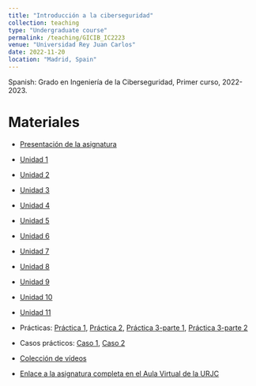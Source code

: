 ```yaml
---
title: "Introducción a la ciberseguridad"
collection: teaching
type: "Undergraduate course"
permalink: /teaching/GICIB_IC2223
venue: "Universidad Rey Juan Carlos"
date: 2022-11-20
location: "Madrid, Spain"
---
```


Spanish: Grado en Ingeniería de la Ciberseguridad, Primer curso, 2022-2023.

Materiales
======

- [Presentación de la asignatura](https://mbelpar.github.io/files/IC/presentacion.pdf)
- [Unidad 1](https://mbelpar.github.io/files/IC/unidad1.pdf)
- [Unidad 2](https://mbelpar.github.io/files/IC/unidad2.pdf)
- [Unidad 3](https://mbelpar.github.io/files/IC/unidad3.pdf)
- [Unidad 4](https://mbelpar.github.io/files/IC/unidad4.pdf)
- [Unidad 5](https://mbelpar.github.io/files/IC/unidad5.pdf)
- [Unidad 6](https://mbelpar.github.io/files/IC/unidad6.pdf)
- [Unidad 7](https://mbelpar.github.io/files/IC/unidad7.pdf)
- [Unidad 8](https://mbelpar.github.io/files/IC/unidad8.pdf)
- [Unidad 9](https://mbelpar.github.io/files/IC/unidad9.pdf)
- [Unidad 10](https://mbelpar.github.io/files/IC/unidad10.pdf)
- [Unidad 11](https://mbelpar.github.io/files/IC/unidad11.pdf)
- Prácticas: [Práctica 1](https://mbelpar.github.io/files/IC/Practica1.zip), [Práctica 2](https://mbelpar.github.io/files/IC/Practica2.zip), [Práctica 3-parte 1](https://mbelpar.github.io/files/IC/Practica3.1.zip), [Práctica 3-parte 2](https://mbelpar.github.io/files/IC/Practica3.2.zip)
- Casos prácticos: [Caso 1](https://mbelpar.github.io/files/IC/caso1.pdf), [Caso 2](https://mbelpar.github.io/files/IC/caso2.pdf)
- [Colección de vídeos](https://tv.urjc.es/series/631b0e4b7e595f7c1b3f79d5)
  
- [Enlace a la asignatura completa en el Aula Virtual de la URJC](https://www.aulavirtual.urjc.es/moodle/course/view.php?id=196834)
